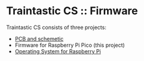 # Traintastic CS :: Firmware

Traintastic CS consists of three projects:
- [PCB and schemetic](https://github.com/traintastic/traintastic-cs-pcb)
- Firmware for Raspberry Pi Pico (this project)
- [Operating System for Raspberry Pi](https://github.com/traintastic/traintastic-cs-os)
